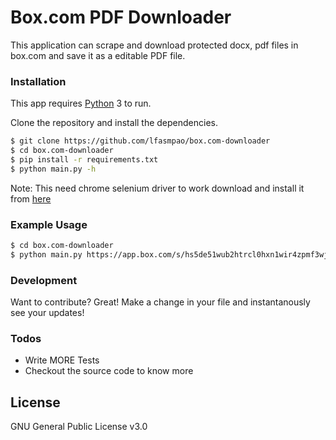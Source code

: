 # Box.com PDF Downloader

This application can scrape and download protected docx, pdf files in box.com and save it as a editable PDF file.

### Installation

This app requires [Python](https://python.org/) 3 to run.

Clone the repository and install the dependencies.

```sh
$ git clone https://github.com/lfasmpao/box.com-downloader
$ cd box.com-downloader
$ pip install -r requirements.txt
$ python main.py -h
```

Note: This need chrome selenium driver to work download and install it from [here](http://chromedriver.chromium.org/downloads)

### Example Usage
```sh
$ cd box.com-downloader
$ python main.py https://app.box.com/s/hs5de51wub2htrcl0hxn1wir4zpmf3wj
```

### Development

Want to contribute? Great!
Make a change in your file and instantanously see your updates!

### Todos
 - Write MORE Tests
 - Checkout the source code to know more

License
----
GNU General Public License v3.0
